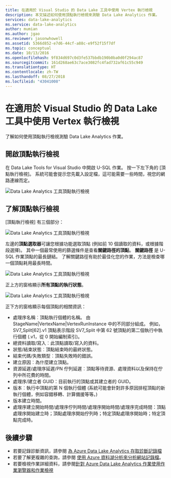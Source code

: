 ```yaml
---
title: 在適用於 Visual Studio 的 Data Lake 工具中使用 Vertex 執行檢視
description: 本文描述如何使用頂點執行檢視來測驗 Data Lake Analytics 作業。
services: data-lake-analytics
ms.service: data-lake-analytics
author: mumian
ms.author: jgao
ms.reviewer: jasonwhowell
ms.assetid: 5366d852-e7d6-44cf-a88c-e9f52f15f7df
ms.topic: conceptual
ms.date: 10/13/2016
ms.openlocfilehash: 9f834d697c0d3fe537bbdb190b0ba0d0f294ac87
ms.sourcegitcommit: 161d268ae63c7ace3082fc4fad732af61c55c949
ms.translationtype: HT
ms.contentlocale: zh-TW
ms.lasthandoff: 08/27/2018
ms.locfileid: "43041008"
---
```

# <a name="use-the-vertex-execution-view-in-data-lake-tools-for-visual-studio"></a>在適用於 Visual Studio 的 Data Lake 工具中使用 Vertex 執行檢視
了解如何使用頂點執行檢視測驗 Data Lake Analytics 作業。


## <a name="open-the-vertex-execution-view"></a>開啟頂點執行檢視
在 Data Lake Tools for Visual Studio 中開啟 U-SQL 作業。 按一下左下角的 [頂點執行檢視]。 系統可能會提示您先載入設定檔，這可能需要一些時間，視您的網路連線而定。

![Data Lake Analytics 工具頂點執行檢視](./media/data-lake-analytics-data-lake-tools-use-vertex-execution-view/data-lake-tools-open-vertex-execution-view.png)

## <a name="understand-vertex-execution-view"></a>了解頂點執行檢視
[頂點執行檢視] 有三個部分：

![Data Lake Analytics 工具頂點執行檢視](./media/data-lake-analytics-data-lake-tools-use-vertex-execution-view/data-lake-tools-vertex-execution-view.png)

左邊的**頂點選取器**可讓您根據功能選取頂點 (例如前 10 個讀取的資料，或根據階段選擇)。 其中一個最常使用的篩選條件是查看**關鍵路徑的頂點**。 **關鍵路徑** 是 U-SQL 作業頂點的最長鏈結。 了解關鍵路徑有助於最佳化您的作業，方法是檢查哪一個頂點耗用最長時間。
  
![Data Lake Analytics 工具頂點執行檢視](./media/data-lake-analytics-data-lake-tools-use-vertex-execution-view/data-lake-tools-vertex-execution-view-pane2.png)

正上方的窗格顯示**所有頂點的執行狀態**。
  
![Data Lake Analytics 工具頂點執行檢視](./media/data-lake-analytics-data-lake-tools-use-vertex-execution-view/data-lake-tools-vertex-execution-view-pane3.png)

正下方的窗格顯示每個頂點的相關資訊：
* 處理序名稱︰頂點執行個體的名稱。 由 StageName|VertexName|VertexRunInstance 中的不同部分組成。 例如，SV7_Split[62].v1 頂點表示階段 SV7_Split 中第 62 號頂點的第二個執行中執行個體 (.v1，從 0 開始編制索引)。
* 總資料讀取/寫入︰此頂點讀取/寫入的資料。
* 狀態/結束狀態︰頂點結束時的最終狀態。
* 結束代碼/失敗類型︰頂點失敗時的錯誤。
* 建立原因︰為什麼建立頂點。
* 資源延遲/處理序延遲/PN 佇列延遲︰頂點等待資源、處理資料以及保持在佇列中所花費的時間。
* 處理序/建立者 GUID：目前執行的頂點或其建立者的 GUID。
* 版本︰執行中頂點的第 N 個執行個體 (系統可能會針對許多原因排程頂點的新執行個體，例如容錯移轉、計算備援等等。)
* 版本建立時間。
* 處理序建立開始時間/處理序佇列時間/處理序開始時間/處理序完成時間：頂點處理序開始建立時；頂點處理序開始佇列時；特定頂點處理序開始時；特定頂點完成時。

## <a name="next-steps"></a>後續步驟
* 若要記錄診斷資訊，請參閱 [為 Azure Data Lake Analytics 存取診斷記錄檔](data-lake-analytics-diagnostic-logs.md)
* 若要了解更複雜的查詢，請參閱 [使用 Azure 資料湖分析來分析網站記錄檔](data-lake-analytics-analyze-weblogs.md)。
* 若要檢視作業詳細資料，請參閱[針對 Azure Data Lake Analytics 作業使用作業瀏覽器和作業檢視](data-lake-analytics-data-lake-tools-view-jobs.md)
